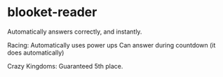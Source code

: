 # blooket-reader 
Automatically answers correctly, and instantly.

Racing:
  Automatically uses power ups
  Can answer during countdown (it does automatically) 
  
Crazy Kingdoms:
  Guaranteed 5th place.
